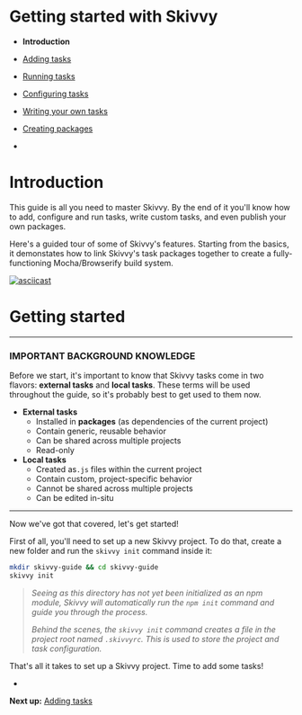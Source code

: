 # Getting started with Skivvy

- **Introduction**
- [Adding tasks](01-adding-tasks.md)
- [Running tasks](02-running-tasks.md)
- [Configuring tasks](03-configuring-tasks.md)
- [Writing your own tasks](04-writing-tasks.md)
- [Creating packages](05-creating-packages.md)

-

# Introduction

This guide is all you need to master Skivvy. By the end of it you'll know how to add, configure and run tasks, write custom tasks, and even publish your own packages.

Here's a guided tour of some of Skivvy's features. Starting from the basics, it demonstates how to link Skivvy's task packages together to create a fully-functioning Mocha/Browserify build system.

[![asciicast](https://asciinema.org/a/20874.png)](https://asciinema.org/a/20874)


# Getting started

---

### IMPORTANT BACKGROUND KNOWLEDGE

Before we start, it's important to know that Skivvy tasks come in two flavors: **external tasks** and **local tasks**. These terms will be used throughout the guide, so it's probably best to get used to them now.

- **External tasks**
	- Installed in **packages** (as dependencies of the current project)
	- Contain generic, reusable behavior
	- Can be shared across multiple projects
	- Read-only
- **Local tasks**
	- Created as`.js` files within the current project
	- Contain custom, project-specific behavior
	- Cannot be shared across multiple projects
	- Can be edited in-situ

---

Now we've got that covered, let's get started!

First of all, you'll need to set up a new Skivvy project. To do that, create a new folder and run the `skivvy init` command inside it:

```bash
mkdir skivvy-guide && cd skivvy-guide
skivvy init
```
> _Seeing as this directory has not yet been initialized as an npm module, Skivvy will automatically run the `npm init` command and guide you through the process._
>
> _Behind the scenes, the `skivvy init` command creates a file in the project root named `.skivvyrc`. This is used to store the project and task configuration._

That's all it takes to set up a Skivvy project. Time to add some tasks!

-

**Next up:** [Adding tasks](01-adding-tasks.md)
